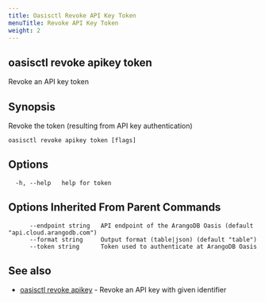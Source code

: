 ```yaml
---
title: Oasisctl Revoke API Key Token
menuTitle: Revoke API Key Token
weight: 2
---
```

## oasisctl revoke apikey token

Revoke an API key token

## Synopsis
Revoke the token (resulting from API key authentication)

```
oasisctl revoke apikey token [flags]
```

## Options
```
  -h, --help   help for token
```

## Options Inherited From Parent Commands
```
      --endpoint string   API endpoint of the ArangoDB Oasis (default "api.cloud.arangodb.com")
      --format string     Output format (table|json) (default "table")
      --token string      Token used to authenticate at ArangoDB Oasis
```

## See also
* [oasisctl revoke apikey](revoke-apikey.md)	 - Revoke an API key with given identifier

